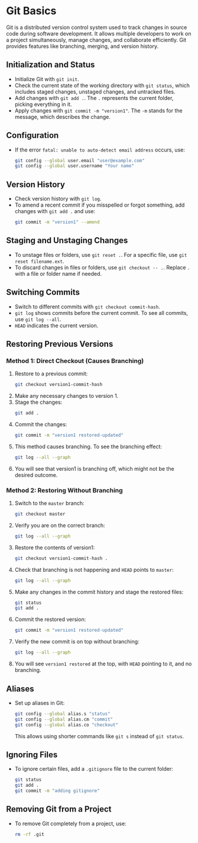 # Git Basics

Git is a distributed version control system used to track changes in source code during software development. It allows multiple developers to work on a project simultaneously, manage changes, and collaborate efficiently. Git provides features like branching, merging, and version history.

## Initialization and Status

- Initialize Git with `git init`.
- Check the current state of the working directory with `git status`, which includes staged changes, unstaged changes, and untracked files.
- Add changes with `git add .`. The `.` represents the current folder, picking everything in it.
- Apply changes with `git commit -m "version1"`. The `-m` stands for the message, which describes the change.

## Configuration

- If the error `fatal: unable to auto-detect email address` occurs, use:
  ```bash
  git config --global user.email "user@example.com"
  git config --global user.username "Your name"
  ```

## Version History

- Check version history with `git log`.
- To amend a recent commit if you misspelled or forgot something, add changes with `git add .` and use:
  ```bash
  git commit -m "version1" --amend
  ```

## Staging and Unstaging Changes

- To unstage files or folders, use `git reset .`. For a specific file, use `git reset filename.ext`.
- To discard changes in files or folders, use `git checkout -- .`. Replace `.` with a file or folder name if needed.

## Switching Commits

- Switch to different commits with `git checkout commit-hash`.
- `git log` shows commits before the current commit. To see all commits, use `git log --all`.
- `HEAD` indicates the current version.

## Restoring Previous Versions

### Method 1: Direct Checkout (Causes Branching)

1. Restore to a previous commit:
    ```bash
    git checkout version1-commit-hash
    ```
2. Make any necessary changes to version 1.
3. Stage the changes:
    ```bash
    git add .
    ```
4. Commit the changes:
    ```bash
    git commit -m "version1 restored-updated"
    ```
5. This method causes branching. To see the branching effect:
    ```bash
    git log --all --graph
    ```
6. You will see that version1 is branching off, which might not be the desired outcome.

### Method 2: Restoring Without Branching

1. Switch to the `master` branch:
    ```bash
    git checkout master
    ```
2. Verify you are on the correct branch:
    ```bash
    git log --all --graph
    ```
3. Restore the contents of version1:
    ```bash
    git checkout version1-commit-hash .
    ```
4. Check that branching is not happening and `HEAD` points to `master`:
    ```bash
    git log --all --graph
    ```
5.  Make any changes in the commit history and stage the restored files:
    ```bash
    git status
    git add .
    ```
6. Commit the restored version:
    ```bash
    git commit -m "version1 restored-updated"
    ```
7. Verify the new commit is on top without branching:
    ```bash
    git log --all --graph
    ```
8. You will see `version1 restored` at the top, with `HEAD` pointing to it, and no branching.

## Aliases

- Set up aliases in Git:
  ```bash
  git config --global alias.s "status"
  git config --global alias.cm "commit"
  git config --global alias.co "checkout"
  ```
  This allows using shorter commands like `git s` instead of `git status`.

## Ignoring Files

- To ignore certain files, add a `.gitignore` file to the current folder:
  ```bash
  git status
  git add .
  git commit -m "adding gitignore"
  ```

## Removing Git from a Project

- To remove Git completely from a project, use:
  ```bash
  rm -rf .git
  ```